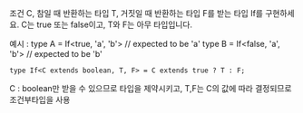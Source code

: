 조건 C, 참일 때 반환하는 타입 T, 거짓일 때 반환하는 타입 F를 받는 타입 If를 구현하세요. C는 true 또는 false이고, T와 F는 아무 타입입니다.

예시 :
type A = If<true, 'a', 'b'>  // expected to be 'a'
type B = If<false, 'a', 'b'> // expected to be 'b'

```
type If<C extends boolean, T, F> = C extends true ? T : F;
```

C : boolean만 받을 수 있으므로 타입을 제약시키고,
T,F는 C의 값에 따라 결정되므로 조건부타입을 사용
